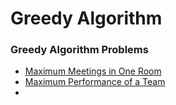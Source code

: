 # Greedy Algorithm



### Greedy Algorithm Problems

* [Maximum Meetings in One Room](../problem-solutions/2d-array-problems/maximum-meetings-in-one-room.md)
* [Maximum Performance of a Team](https://app.gitbook.com/@thangarajn1992/s/leetcode/v/main/leetcode-hard/leetcode-1383-maximum-performance-of-a-team)
* 
